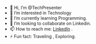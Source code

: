 - 👋 Hi, I’m @TechPresenter
- 👀 I’m interested in Technology
- 🌱 I’m currently learning Programming.
- 💞️ I’m looking to collaborate on Linkedin.
- 📫 How to reach me: [LinkedIn](https://www.linkedin.com/in/techpresenter/) .
- ⚡ Fun fact: Traveling , Exploring.

